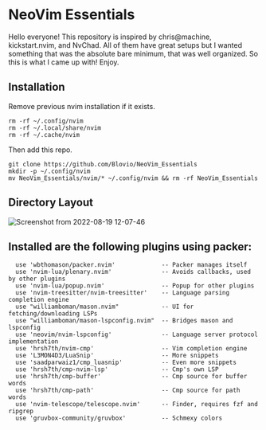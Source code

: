 # NeoVim Essentials

Hello everyone! This repository is inspired by chris@machine, kickstart.nvim, and NvChad. 
All of them have great setups but I wanted something that was the absolute bare minimum, 
that was well organized. So this is what I came up with! Enjoy. 

## Installation
Remove previous nvim installation if it exists.
```
rm -rf ~/.config/nvim
rm -rf ~/.local/share/nvim
rm -rf ~/.cache/nvim
```
Then add this repo.
```
git clone https://github.com/Blovio/NeoVim_Essentials
mkdir -p ~/.config/nvim
mv NeoVim_Essentials/nvim/* ~/.config/nvim && rm -rf NeoVim_Essentials
```

## Directory Layout
![Screenshot from 2022-08-19 12-07-46](https://user-images.githubusercontent.com/89369559/185661142-2886ba2e-f7d7-4021-b12f-179094d49dfc.png)

## Installed are the following plugins using packer:
```
  use 'wbthomason/packer.nvim'             -- Packer manages itself 
  use 'nvim-lua/plenary.nvim'              -- Avoids callbacks, used by other plugins
  use 'nvim-lua/popup.nvim'                -- Popup for other plugins
  use 'nvim-treesitter/nvim-treesitter'    -- Language parsing completion engine
  use "williamboman/mason.nvim"            -- UI for fetching/downloading LSPs
  use "williamboman/mason-lspconfig.nvim"  -- Bridges mason and lspconfig
  use 'neovim/nvim-lspconfig'              -- Language server protocol implementation
  use 'hrsh7th/nvim-cmp'                   -- Vim completion engine
  use 'L3MON4D3/LuaSnip'                   -- More snippets
  use 'saadparwaiz1/cmp_luasnip'           -- Even more snippets
  use 'hrsh7th/cmp-nvim-lsp'               -- Cmp's own LSP
  use 'hrsh7th/cmp-buffer'                 -- Cmp source for buffer words
  use 'hrsh7th/cmp-path'                   -- Cmp source for path words
  use 'nvim-telescope/telescope.nvim'      -- Finder, requires fzf and ripgrep
  use 'gruvbox-community/gruvbox'          -- Schmexy colors

```
